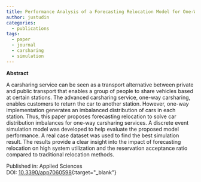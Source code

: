 ```yaml
---
title: Performance Analysis of a Forecasting Relocation Model for One-Way Carsharing
author: justudin
categories:
  - publications
tags:
  - paper
  - journal
  - carsharing
  - simulation
---
```

**Abstract**

A carsharing service can be seen as a transport alternative between private and public transport that enables a group of people to share vehicles based at certain stations. The advanced carsharing service, one-way carsharing, enables customers to return the car to another station. However, one-way implementation generates an imbalanced distribution of cars in each station. Thus, this paper proposes forecasting relocation to solve car distribution imbalances for one-way carsharing services. A discrete event simulation model was developed to help evaluate the proposed model performance. A real case dataset was used to find the best simulation result. The results provide a clear insight into the impact of forecasting relocation on high system utilization and the reservation acceptance ratio compared to traditional relocation methods.

Published in: Applied Sciences<br/>
DOI: [10.3390/app7060598](https://doi.org/10.3390/app7060598){:target="_blank"}